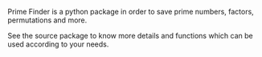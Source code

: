 Prime Finder is a python package in order to save prime numbers, factors, permutations and more.

See the source package to know more details and functions which can be used according to your needs.